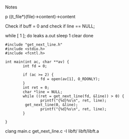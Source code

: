 Notes 

p ((t_file*)(file)->content)->content

Check if buff = 0
and check if line == NULL;

while [ 1 ]; do
leaks a.out
sleep 1
clear
done

```
#include "get_next_line.h"
#include <stdio.h>
#include <fcntl.h>

int main(int ac, char **av) {
        int fd = 0;

        if (ac >= 2) {
                fd = open(av[1], O_RDONLY);
        }
        int ret = 0;
        char *line = NULL;
        while ((ret = get_next_line(fd, &line)) > 0) {
                printf("{%d}%s\n", ret, line);
         get_next_line(0, &line);
                printf("{%d}%s\n", ret, line);
        }

}
```

clang main.c get_next_line.c -I libft/ libft/libft.a